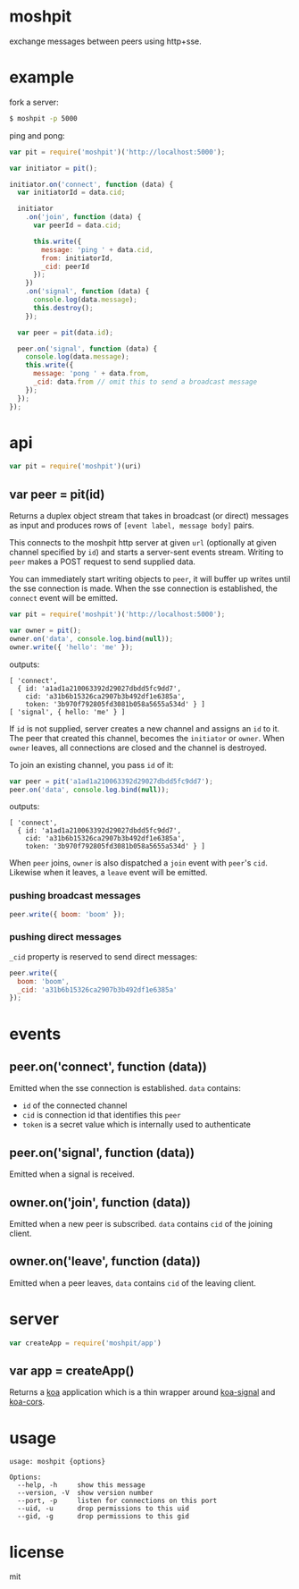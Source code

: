 # moshpit

exchange messages between peers using http+sse.

# example

fork a server:

```sh
$ moshpit -p 5000
```

ping and pong:

```js
var pit = require('moshpit')('http://localhost:5000');

var initiator = pit();

initiator.on('connect', function (data) {
  var initiatorId = data.cid;

  initiator
    .on('join', function (data) {
      var peerId = data.cid;

      this.write({
        message: 'ping ' + data.cid,
        from: initiatorId,
        _cid: peerId
      });
    })
    .on('signal', function (data) {
      console.log(data.message);
      this.destroy();
    });

  var peer = pit(data.id);

  peer.on('signal', function (data) {
    console.log(data.message);
    this.write({
      message: 'pong ' + data.from,
      _cid: data.from // omit this to send a broadcast message
    });
  });
});
```

# api

```js
var pit = require('moshpit')(uri)
```

## var peer = pit(id)

Returns a duplex object stream that takes in broadcast (or direct) messages as input and produces rows of `[event label, message body]` pairs.

This connects to the moshpit http server at given `url` (optionally at given channel specified by `id`) and starts a server-sent events stream. Writing to `peer` makes a POST request to send supplied data.

You can immediately start writing objects to `peer`, it will buffer up writes until the sse connection is made. When the sse connection is established, the `connect` event will be emitted.

```js
var pit = require('moshpit')('http://localhost:5000');

var owner = pit();
owner.on('data', console.log.bind(null));
owner.write({ 'hello': 'me' });
```

outputs:

```
[ 'connect',
  { id: 'a1ad1a210063392d29027dbdd5fc9dd7',
    cid: 'a31b6b15326ca2907b3b492df1e6385a',
    token: '3b970f792805fd3081b058a5655a534d' } ]
[ 'signal', { hello: 'me' } ]
```

If `id` is not supplied, server creates a new channel and assigns an `id` to it. The peer that created this channel, becomes the `initiator` or `owner`. When `owner` leaves, all connections are closed and the channel is destroyed.

To join an existing channel, you pass `id` of it:

```js
var peer = pit('a1ad1a210063392d29027dbdd5fc9dd7');
peer.on('data', console.log.bind(null));
```

outputs:

```
[ 'connect',
  { id: 'a1ad1a210063392d29027dbdd5fc9dd7',
    cid: 'a31b6b15326ca2907b3b492df1e6385a',
    token: '3b970f792805fd3081b058a5655a534d' } ]
```

When `peer` joins, `owner` is also dispatched a `join` event with `peer`'s `cid`. Likewise when it leaves, a `leave` event will be emitted.

### pushing broadcast messages

```js
peer.write({ boom: 'boom' });
```

### pushing direct messages

`_cid` property is reserved to send direct messages:

```js
peer.write({
  boom: 'boom',
  _cid: 'a31b6b15326ca2907b3b492df1e6385a'
});
```

# events

## peer.on('connect', function (data))

Emitted when the sse connection is established. `data` contains:

- `id` of the connected channel
- `cid` is connection id that identifies this `peer`
- `token` is a secret value which is internally used to authenticate

## peer.on('signal', function (data))

Emitted when a signal is received.

## owner.on('join', function (data))

Emitted when a new peer is subscribed. `data` contains `cid` of the joining client.

## owner.on('leave', function (data))

Emitted when a peer leaves, `data` contains `cid` of the leaving client.

# server

```js
var createApp = require('moshpit/app')
```

## var app = createApp()

Returns a [koa](https://github.com/koajs/koa) application which is a thin wrapper around [koa-signal](https://github.com/tetsuo/koa-signal) and [koa-cors](https://github.com/koajs/cors).

# usage

```
usage: moshpit {options}

Options:
  --help, -h     show this message
  --version, -V  show version number
  --port, -p     listen for connections on this port
  --uid, -u      drop permissions to this uid
  --gid, -g      drop permissions to this gid
```

# license

mit
